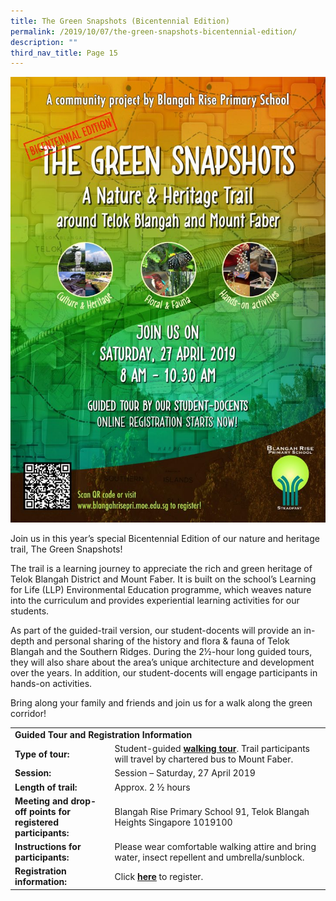 ```yaml
---
title: The Green Snapshots (Bicentennial Edition)
permalink: /2019/10/07/the-green-snapshots-bicentennial-edition/
description: ""
third_nav_title: Page 15
---
```


<img src="/images/The-Green-Snapshots-Bicentennial-Edition2.jpg">
<p>Join us in this year&rsquo;s special Bicentennial Edition of our nature and heritage trail, The Green Snapshots!</p>
<p>The trail&nbsp;is a learning journey to appreciate the rich and&nbsp;green&nbsp;heritage of Telok Blangah District and Mount Faber. It is built on the school&rsquo;s Learning for Life (LLP) Environmental Education programme, which weaves nature into the curriculum and provides experiential learning activities for our students.</p>
<p>As part of the guided-trail version, our student-docents will provide an in-depth and personal sharing of the history and flora &amp; fauna of Telok Blangah and the Southern Ridges.&nbsp;During the 2&frac12;-hour long guided tours, they will also share about the area&rsquo;s unique architecture and development over the years. In addition, our student-docents will engage participants in hands-on activities.</p>
<p>Bring along your family and friends and join us for a walk along the green corridor!</p>
<table>
<tbody>
<tr>
<td colspan="2" width="616"><strong>Guided Tour and Registration Information</strong></td>
</tr>
<tr>
<td width="177"><strong>Type of tour:</strong></td>
<td width="439">Student-guided&nbsp;<strong><u>walking tour</u></strong>. Trail participants will travel by chartered bus to Mount Faber.</td>
</tr>
<tr>
<td width="177"><strong>Session:</strong>&nbsp;</td>
<td width="439">Session &ndash; Saturday, 27 April 2019</td>
</tr>
<tr>
<td width="177"><strong>Length of trail:</strong></td>
<td width="439">Approx. 2 &frac12; hours</td>
</tr>
<tr>
<td width="177"><strong>Meeting and drop-off points for registered participants:</strong></td>
<td width="439">Blangah Rise Primary School 91, Telok Blangah Heights Singapore 1019100</td>
</tr>
<tr>
<td width="177"><strong>Instructions for participants:</strong></td>
<td width="439">Please wear comfortable walking attire and bring water, insect repellent and umbrella/sunblock.</td>
</tr>
<tr>
<td width="177"><strong>Registration information:</strong></td>
<td width="439">Click&nbsp;<a href="https://docs.google.com/forms/d/e/1FAIpQLSefpL8cUgdB3eKLRLtEDnxz3OEn1UlNQEB6IlPiSz-F2Zn-2g/viewform?c=0&amp;w=1"><strong><u>here</u></strong></a>&nbsp;to register.</td>
</tr>
</tbody>
</table>